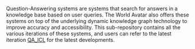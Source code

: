 Question-Answering systems are systems that search for answers in a knowledge base based on user queries. The World Avatar also offers these systems on top of the underlying dynamic knowledge graph technology to improve accuracy and accessibility. This sub-repository contains all the various iterations of these systems, and users can refer to the latest iteration [QA_ICL](./QA_ICL/) for the latest developments.